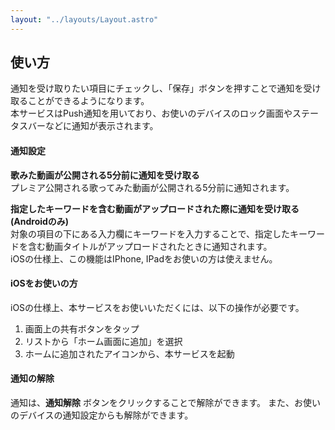 ```yaml
---
layout: "../layouts/Layout.astro"
---
```


## 使い方

通知を受け取りたい項目にチェックし、「保存」ボタンを押すことで通知を受け取ることができるようになります。  
本サービスはPush通知を用いており、お使いのデバイスのロック画面やステータスバーなどに通知が表示されます。

#### 通知設定

**歌みた動画が公開される5分前に通知を受け取る**  
プレミア公開される歌ってみた動画が公開される5分前に通知されます。

**指定したキーワードを含む動画がアップロードされた際に通知を受け取る(Androidのみ)**  
対象の項目の下にある入力欄にキーワードを入力することで、指定したキーワードを含む動画タイトルがアップロードされたときに通知されます。  
iOSの仕様上、この機能はIPhone, IPadをお使いの方は使えません。

#### iOSをお使いの方

iOSの仕様上、本サービスをお使いいただくには、以下の操作が必要です。

1. 画面上の共有ボタンをタップ
2. リストから「ホーム画面に追加」を選択
3. ホームに追加されたアイコンから、本サービスを起動

#### 通知の解除
通知は、**通知解除** ボタンをクリックすることで解除ができます。
また、お使いのデバイスの通知設定からも解除ができます。